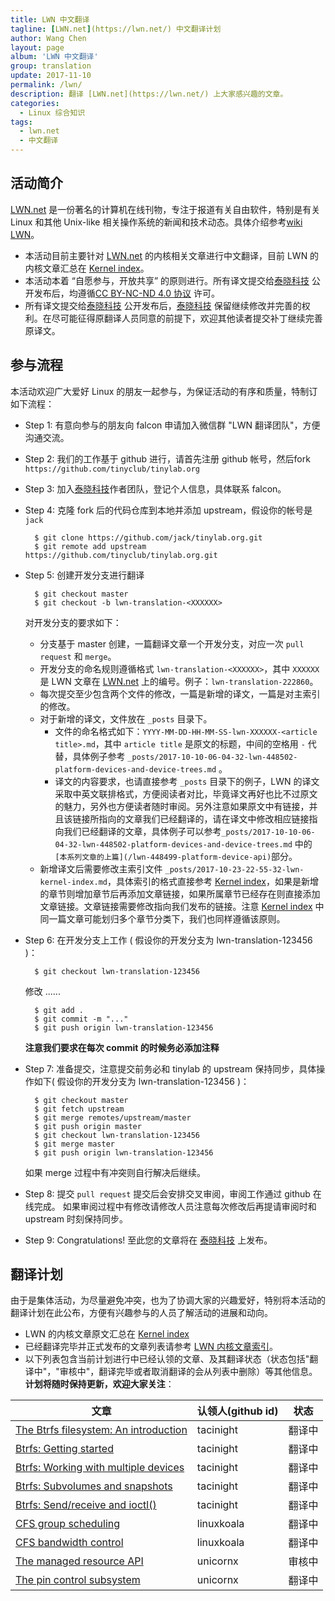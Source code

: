 ```yaml
---
title: LWN 中文翻译
tagline: [LWN.net](https://lwn.net/) 中文翻译计划
author: Wang Chen
layout: page
album: 'LWN 中文翻译'
group: translation
update: 2017-11-10
permalink: /lwn/
description: 翻译 [LWN.net](https://lwn.net/) 上大家感兴趣的文章。
categories:
  - Linux 综合知识
tags:
  - lwn.net
  - 中文翻译
---
```


## 活动简介

[LWN.net](https://lwn.net/) 是一份著名的计算机在线刊物，专注于报道有关自由软件，特别是有关 Linux 和其他 Unix-like 相关操作系统的新闻和技术动态。具体介绍参考[wiki LWN](https://en.wikipedia.org/wiki/LWN.net)。

- 本活动目前主要针对 [LWN.net](https://lwn.net/) 的内核相关文章进行中文翻译，目前 LWN 的内核文章汇总在 [Kernel index](https://lwn.net/Kernel/Index/)。
- 本活动本着 “自愿参与，开放共享” 的原则进行。所有译文提交给[泰晓科技](http://www.tinylab.org/) 公开发布后，均遵循[CC BY-NC-ND 4.0 协议](http://creativecommons.org/licenses/by-nc-nd/4.0/) 许可。
- 所有译文提交给[泰晓科技](http://www.tinylab.org/) 公开发布后，[泰晓科技](http://www.tinylab.org/) 保留继续修改并完善的权利。在尽可能征得原翻译人员同意的前提下，欢迎其他读者提交补丁继续完善原译文。

## 参与流程

本活动欢迎广大爱好 Linux 的朋友一起参与，为保证活动的有序和质量，特制订如下流程：

- Step 1: 有意向参与的朋友向 falcon 申请加入微信群 "LWN 翻译团队"，方便沟通交流。
- Step 2: 我们的工作基于 github 进行，请首先注册 github 帐号，然后fork `https://github.com/tinyclub/tinylab.org`
- Step 3: 加入[泰晓科技](http://www.tinylab.org/)作者团队，登记个人信息，具体联系 falcon。
- Step 4: 克隆 fork 后的代码仓库到本地并添加 upstream，假设你的帐号是 `jack`
	
		$ git clone https://github.com/jack/tinylab.org.git
		$ git remote add upstream https://github.com/tinyclub/tinylab.org.git
		
- Step 5: 创建开发分支进行翻译

		$ git checkout master
		$ git checkout -b lwn-translation-<XXXXXX>

	对开发分支的要求如下：
	- 分支基于 master 创建，一篇翻译文章一个开发分支，对应一次 `pull request` 和 `merge`。
	- 开发分支的命名规则遵循格式 `lwn-translation-<XXXXXX>`，其中 `XXXXXX` 是 LWN 文章在 [LWN.net](https://lwn.net/) 上的编号。例子：`lwn-translation-222860`。
	- 每次提交至少包含两个文件的修改，一篇是新增的译文，一篇是对主索引的修改。
	- 对于新增的译文，文件放在 `_posts` 目录下。
		- 文件的命名格式如下：`YYYY-MM-DD-HH-MM-SS-lwn-XXXXXX-<article title>.md`，其中 `article title` 是原文的标题，中间的空格用 `-` 代替，具体例子参考 `_posts/2017-10-10-06-04-32-lwn-448502-platform-devices-and-device-trees.md` 。
		- 译文的内容要求，也请直接参考 `_posts` 目录下的例子，LWN 的译文采取中英文联排格式，方便阅读者对比，毕竟译文再好也比不过原文的魅力，另外也方便读者随时审阅。另外注意如果原文中有链接，并且该链接所指向的文章我们已经翻译的，请在译文中修改相应链接指向我们已经翻译的文章，具体例子可以参考`_posts/2017-10-10-06-04-32-lwn-448502-platform-devices-and-device-trees.md` 中的 `[本系列文章的上篇](/lwn-448499-platform-device-api)`部分。
	- 新增译文后需要修改主索引文件 `_posts/2017-10-23-22-55-32-lwn-kernel-index.md`，具体索引的格式直接参考 [Kernel index](https://lwn.net/Kernel/Index/)，如果是新增的章节则增加章节后再添加文章链接，如果所属章节已经存在则直接添加文章链接。文章链接需要修改指向我们发布的链接。注意 [Kernel index](https://lwn.net/Kernel/Index/) 中同一篇文章可能划归多个章节分类下，我们也同样遵循该原则。

- Step 6: 在开发分支上工作 ( 假设你的开发分支为 lwn-translation-123456 )：
		
		$ git checkout lwn-translation-123456
		
	修改 ......
	
		$ git add .
		$ git commit -m "..."
		$ git push origin lwn-translation-123456

	**注意我们要求在每次 commit 的时候务必添加注释**
	
- Step 7: 准备提交，注意提交前务必和 tinylab 的 upstream 保持同步，具体操作如下( 假设你的开发分支为 lwn-translation-123456 )：

		$ git checkout master
		$ git fetch upstream
		$ git merge remotes/upstream/master
		$ git push origin master
		$ git checkout lwn-translation-123456 
		$ git merge master
		$ git push origin lwn-translation-123456
		
	如果 merge 过程中有冲突则自行解决后继续。

- Step 8: 提交 `pull request`
	提交后会安排交叉审阅，审阅工作通过 github 在线完成。
如果审阅过程中有修改请修改人员注意每次修改后再提请审阅时和 upstream 时刻保持同步。
	
- Step 9: Congratulations! 至此您的文章将在 [泰晓科技](http://www.tinylab.org/) 上发布。

## 翻译计划

由于是集体活动，为尽量避免冲突，也为了协调大家的兴趣爱好，特别将本活动的翻译计划在此公布，方便有兴趣参与的人员了解活动的进展和动向。

- LWN 的内核文章原文汇总在 [Kernel index](https://lwn.net/Kernel/Index/)
- 已经翻译完毕并正式发布的文章列表请参考 [LWN 内核文章索引](http://tinylab.org/lwn-kernel-index/)。
- 以下列表包含当前计划进行中已经认领的文章、及其翻译状态（状态包括"翻译中"，"审核中"，翻译完毕或者取消翻译的会从列表中删除）等其他信息。**计划将随时保持更新，欢迎大家关注**：

| 文章 | 认领人(github id)| 状态|
|------|------------------|-----|
|[The Btrfs filesystem: An introduction](https://lwn.net/Articles/576276/)|tacinight|翻译中|
|[Btrfs: Getting started](https://lwn.net/Articles/577218/)|tacinight|翻译中|
|[Btrfs: Working with multiple devices](https://lwn.net/Articles/577961/)|tacinight|翻译中|
|[Btrfs: Subvolumes and snapshots](https://lwn.net/Articles/579009/)|tacinight|翻译中|
|[Btrfs: Send/receive and ioctl()](https://lwn.net/Articles/581558/)|tacinight|翻译中|
|[CFS group scheduling](https://lwn.net/Articles/240474/)|linuxkoala|翻译中|
|[CFS bandwidth control](https://lwn.net/Articles/428230/)|linuxkoala|翻译中|
|[The managed resource API](https://lwn.net/Articles/222860/)|unicornx|审核中|
|[The pin control subsystem](https://lwn.net/Articles/468759/)|unicornx|翻译中|

